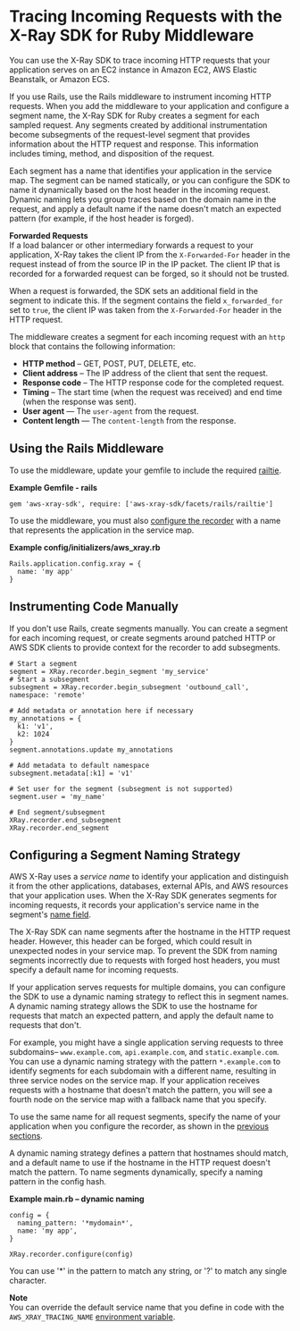 # Tracing Incoming Requests with the X\-Ray SDK for Ruby Middleware<a name="xray-sdk-ruby-middleware"></a>

You can use the X\-Ray SDK to trace incoming HTTP requests that your application serves on an EC2 instance in Amazon EC2, AWS Elastic Beanstalk, or Amazon ECS\.

If you use Rails, use the Rails middleware to instrument incoming HTTP requests\. When you add the middleware to your application and configure a segment name, the X\-Ray SDK for Ruby creates a segment for each sampled request\. Any segments created by additional instrumentation become subsegments of the request\-level segment that provides information about the HTTP request and response\. This information includes timing, method, and disposition of the request\.

Each segment has a name that identifies your application in the service map\. The segment can be named statically, or you can configure the SDK to name it dynamically based on the host header in the incoming request\. Dynamic naming lets you group traces based on the domain name in the request, and apply a default name if the name doesn't match an expected pattern \(for example, if the host header is forged\)\.

**Forwarded Requests**  
If a load balancer or other intermediary forwards a request to your application, X\-Ray takes the client IP from the `X-Forwarded-For` header in the request instead of from the source IP in the IP packet\. The client IP that is recorded for a forwarded request can be forged, so it should not be trusted\.

When a request is forwarded, the SDK sets an additional field in the segment to indicate this\. If the segment contains the field `x_forwarded_for` set to `true`, the client IP was taken from the `X-Forwarded-For` header in the HTTP request\.

The middleware creates a segment for each incoming request with an `http` block that contains the following information:
+ **HTTP method** – GET, POST, PUT, DELETE, etc\.
+ **Client address** – The IP address of the client that sent the request\.
+ **Response code** – The HTTP response code for the completed request\.
+ **Timing** – The start time \(when the request was received\) and end time \(when the response was sent\)\.
+ **User agent** — The `user-agent` from the request\.
+ **Content length** — The `content-length` from the response\.

## Using the Rails Middleware<a name="xray-sdk-ruby-middleware-rails"></a>

To use the middleware, update your gemfile to include the required [railtie](http://api.rubyonrails.org/classes/Rails/Railtie.html)\.

**Example Gemfile \- rails**  

```
gem 'aws-xray-sdk', require: ['aws-xray-sdk/facets/rails/railtie']
```

To use the middleware, you must also [configure the recorder](xray-sdk-ruby-configuration.md#xray-sdk-ruby-middleware-configuration-rails) with a name that represents the application in the service map\.

**Example config/initializers/aws\_xray\.rb**  

```
Rails.application.config.xray = {
  name: 'my app'
}
```

## Instrumenting Code Manually<a name="xray-sdk-ruby-middleware-manual"></a>

If you don't use Rails, create segments manually\. You can create a segment for each incoming request, or create segments around patched HTTP or AWS SDK clients to provide context for the recorder to add subsegments\.

```
# Start a segment
segment = XRay.recorder.begin_segment 'my_service'
# Start a subsegment
subsegment = XRay.recorder.begin_subsegment 'outbound_call', namespace: 'remote'

# Add metadata or annotation here if necessary
my_annotations = {
  k1: 'v1',
  k2: 1024
}
segment.annotations.update my_annotations

# Add metadata to default namespace
subsegment.metadata[:k1] = 'v1'

# Set user for the segment (subsegment is not supported)
segment.user = 'my_name'

# End segment/subsegment
XRay.recorder.end_subsegment
XRay.recorder.end_segment
```

## Configuring a Segment Naming Strategy<a name="xray-sdk-ruby-middleware-naming"></a>

AWS X\-Ray uses a *service name* to identify your application and distinguish it from the other applications, databases, external APIs, and AWS resources that your application uses\. When the X\-Ray SDK generates segments for incoming requests, it records your application's service name in the segment's [name field](xray-api-segmentdocuments.md#api-segmentdocuments-fields)\.

The X\-Ray SDK can name segments after the hostname in the HTTP request header\. However, this header can be forged, which could result in unexpected nodes in your service map\. To prevent the SDK from naming segments incorrectly due to requests with forged host headers, you must specify a default name for incoming requests\.

If your application serves requests for multiple domains, you can configure the SDK to use a dynamic naming strategy to reflect this in segment names\. A dynamic naming strategy allows the SDK to use the hostname for requests that match an expected pattern, and apply the default name to requests that don't\.

For example, you might have a single application serving requests to three subdomains– `www.example.com`, `api.example.com`, and `static.example.com`\. You can use a dynamic naming strategy with the pattern `*.example.com` to identify segments for each subdomain with a different name, resulting in three service nodes on the service map\. If your application receives requests with a hostname that doesn't match the pattern, you will see a fourth node on the service map with a fallback name that you specify\.

To use the same name for all request segments, specify the name of your application when you configure the recorder, as shown in the [previous sections](#xray-sdk-ruby-middleware-rails)\.

A dynamic naming strategy defines a pattern that hostnames should match, and a default name to use if the hostname in the HTTP request doesn't match the pattern\. To name segments dynamically, specify a naming pattern in the config hash\.

**Example main\.rb – dynamic naming**  

```
config = {
  naming_pattern: '*mydomain*',
  name: 'my app',
}

XRay.recorder.configure(config)
```

You can use '\*' in the pattern to match any string, or '?' to match any single character\.

**Note**  
You can override the default service name that you define in code with the `AWS_XRAY_TRACING_NAME` [environment variable](xray-sdk-ruby-configuration.md#xray-sdk-ruby-configuration-envvars)\.